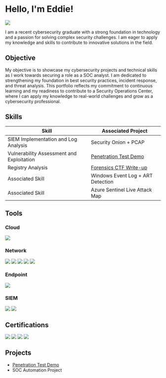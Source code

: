 # Hello, I'm Eddie!
<a href="https://www.linkedin.com/in/ebfm"><img src="https://img.shields.io/badge/-LinkedIn-0072b1?&style=for-the-badge&logo=linkedin&logoColor=white" /></a>

I am a recent cybersecurity graduate with a strong foundation in technology and a passion for solving complex security challenges. I am eager to apply my knowledge and skills to contribute to innovative solutions in the field.

## Objective

My objective is to showcase my cybersecurity projects and technical skills as I work towards securing a role as a SOC analyst. I am dedicated to strengthening my foundation in best security practices, incident response, and threat analysis. This portfolio reflects my commitment to continuous learning and my readiness to contribute to a Security Operations Center, where I can apply my knowledge to real-world challenges and grow as a cybersecurity professional.

## Skills

| Skill                                         | Associated Project         |
|-----------------------------------------------|----------------------------|
| SIEM Implementation and Log Analysis          | Security Onion + PCAP     |
| Vulnerability Assessment and Exploitation     | <a href="https://github.com/EBFMM/Penetration-Test-Demo">Penetration Test Demo</a>|
| Registry Analysis                             | <a href="https://github.com/EBFMM/Forensics-CTF-Writeup">Forensics CTF Write-up </a>|
| Associated Skill                              | Windows Event Log + ART Detection |
| Associated Skill                              | Azure Sentinel Live Attack Map|

## Tools

### Cloud 
<div>
    <img src="https://img.shields.io/badge/-AWS-FF9900?style=for-the-badge&logo=Amazon-AWS&logoColor=white" />
</div>

### Network
<div>
    <img src="https://img.shields.io/badge/-Wireshark-1679A7?&style=for-the-badge&logo=Wireshark&logoColor=white" />
    <img src="https://img.shields.io/badge/-Suricata-EF3B2D?&style=for-the-badge&logo=Suricata&logoColor=white" />
    <img src="https://img.shields.io/badge/-Nmap-D2B48C?style=for-the-badge&logo=TCP/IP&logoColor=white" />
    <img src="https://img.shields.io/badge/-OpenVAS-32CD32?style=for-the-badge&logo=OpenVAS&logoColor=white" />
    <img src="https://img.shields.io/badge/-Nessus-DDA0DD?style=for-the-badge&logo=Nessus&logoColor=white" />
</div>

### Endpoint
<div>
    <img src="https://img.shields.io/badge/-Microsoft_Defender-00A4EF?&style=for-the-badge&logo=Microsoft&logoColor=white" />
    <!--img src="https://img.shields.io/badge/-Velociraptor-4B275F?&style=for-the-badge&logo=Velociraptor&logoColor=white" />-->
</div>

### SIEM
<div>
    <!--img src="https://img.shields.io/badge/-Microsoft_Sentinel-0078D4?&style=for-the-badge&logo=Microsoft&logoColor=white" />-->
    <img src="https://img.shields.io/badge/-Splunk-000000?&style=for-the-badge&logo=Splunk&logoColor=white" />
    <img src="https://img.shields.io/badge/-Elastic-005571?&style=for-the-badge&logo=Elastic&logoColor=white" />
</div>

## Certifications
<div>
<img src="https://img.shields.io/badge/-Google%20Cybersecurity%20Professional-8B4513?style=for-the-badge&logo=Google&logoColor=black" />
<img src="https://img.shields.io/badge/-Security%2B-FF0000?&style=for-the-badge&logo=CompTIA&logoColor=white" />
<img src="https://img.shields.io/badge/-CySA%2B-007BFF?&style=for-the-badge&logo=CompTIA&logoColor=white" />
<img src="https://img.shields.io/badge/-BTL1-1E90FF?&style=for-the-badge&logo=lock&logoColor=white" />
<!--<img src="https://img.shields.io/badge/-CDSA-006400?&style=for-the-badge&logoColor=white" />-->
</div>

## Projects
- <a href="https://github.com/EBFMM/Penetration-Test-Demo">Penetration Test Demo</a>
- SOC Automation Project
